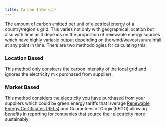 ```yaml
---
title: Carbon Intensity
---
```


The amount of carbon emitted per unit of electrical energy of a country/region's grid. This varies not only with geographical location but also with time as it depends on the proportion of renewable energy sources which have highly variable output depending on the wind/waves/sun/rainfall at any point in time. There are two methodologies for calculating this:

### Location Based
This method only considers the carbon intensity of the local grid and ignores the electricity mix purchased from suppliers.

### Market Based
This method considers the electricity you have purchased from your suppliers which could be green energy tariffs that leverage [Renewable Energy Certificates (RECs)](#renewable-energy-certificates-recs) and Guarantees of Origin (REGO) allowing benefits in reporting for companies that source their electricity more sustainably.